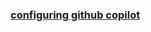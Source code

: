 
### [configuring github copilot](https://docs.github.com/en/enterprise-cloud@latest/copilot/configuring-github-copilot)
